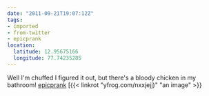```yaml
---
date: "2011-09-21T19:07:12Z"
tags:
- imported
- from-twitter
- epicprank
location:
  latitude: 12.95675166
  longitude: 77.74235285
---
```

Well I'm chuffed I figured it out, but there's a bloody chicken in my bathroom\! [epicprank](/tags/epicprank) [{{< linkrot "yfrog.com/nxxjejj)" "an image" >}}

